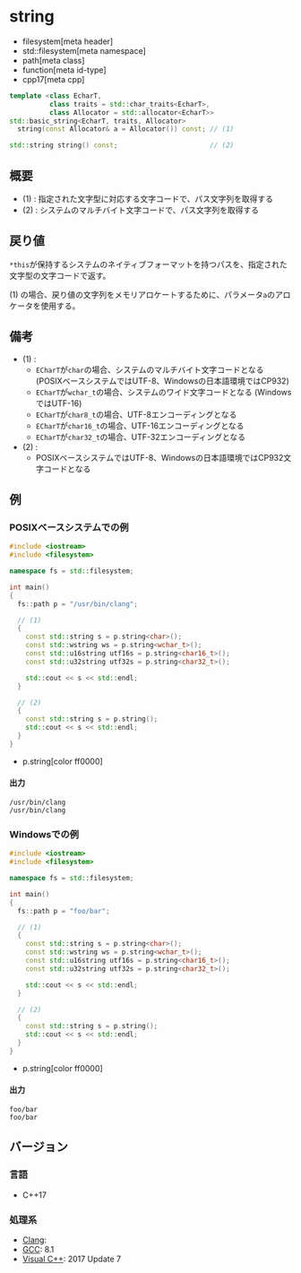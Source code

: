 # string
* filesystem[meta header]
* std::filesystem[meta namespace]
* path[meta class]
* function[meta id-type]
* cpp17[meta cpp]

```cpp
template <class EcharT,
          class traits = std::char_traits<EcharT>,
          class Allocator = std::allocator<EcharT>>
std::basic_string<EcharT, traits, Allocator>
  string(const Allocator& a = Allocator()) const; // (1)

std::string string() const;                       // (2)
```

## 概要
- (1) : 指定された文字型に対応する文字コードで、パス文字列を取得する
- (2) : システムのマルチバイト文字コードで、パス文字列を取得する


## 戻り値
`*this`が保持するシステムのネイティブフォーマットを持つパスを、指定された文字型の文字コードで返す。

(1) の場合、戻り値の文字列をメモリアロケートするために、パラメータ`a`のアロケータを使用する。


## 備考
- (1) :
    - `ECharT`が`char`の場合、システムのマルチバイト文字コードとなる (POSIXベースシステムではUTF-8、Windowsの日本語環境ではCP932)
    - `ECharT`が`wchar_t`の場合、システムのワイド文字コードとなる (WindowsではUTF-16)
    - `ECharT`が`char8_t`の場合、UTF-8エンコーディングとなる
    - `ECharT`が`char16_t`の場合、UTF-16エンコーディングとなる
    - `ECharT`が`char32_t`の場合、UTF-32エンコーディングとなる
- (2) :
    - POSIXベースシステムではUTF-8、Windowsの日本語環境ではCP932文字コードとなる


## 例
### POSIXベースシステムでの例
```cpp example
#include <iostream>
#include <filesystem>

namespace fs = std::filesystem;

int main()
{
  fs::path p = "/usr/bin/clang";

  // (1)
  {
    const std::string s = p.string<char>();
    const std::wstring ws = p.string<wchar_t>();
    const std::u16string utf16s = p.string<char16_t>();
    const std::u32string utf32s = p.string<char32_t>();

    std::cout << s << std::endl;
  }

  // (2)
  {
    const std::string s = p.string();
    std::cout << s << std::endl;
  }
}
```
* p.string[color ff0000]

#### 出力
```
/usr/bin/clang
/usr/bin/clang
```


### Windowsでの例
```cpp
#include <iostream>
#include <filesystem>

namespace fs = std::filesystem;

int main()
{
  fs::path p = "foo/bar";

  // (1)
  {
    const std::string s = p.string<char>();
    const std::wstring ws = p.string<wchar_t>();
    const std::u16string utf16s = p.string<char16_t>();
    const std::u32string utf32s = p.string<char32_t>();

    std::cout << s << std::endl;
  }

  // (2)
  {
    const std::string s = p.string();
    std::cout << s << std::endl;
  }
}
```
* p.string[color ff0000]

#### 出力
```
foo/bar
foo/bar
```



## バージョン
### 言語
- C++17

### 処理系
- [Clang](/implementation.md#clang):
- [GCC](/implementation.md#gcc): 8.1
- [Visual C++](/implementation.md#visual_cpp): 2017 Update 7
